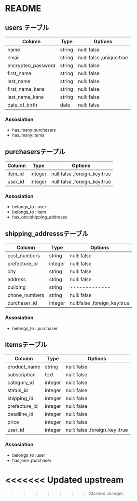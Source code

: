 # README
## users テーブル
| Column            | Type   | Options     |
| ------------------|--------|-------------|
| name              | string | null: false |
| email             | string | null: false ,unique:true|
| encrypted_password| string | null: false |
| first_name        | string | null: false |
| last_name         | string | null: false |
| first_name_kana   | string | null: false |
| last_name_kana    | string | null: false |
| date_of_birth     | date   | null: false |  　　　　　　　 [生年月日]



### Assosiation
- has_many:purchasers
- has_many:items

## purchasersテーブル
| Column            | Type      | Options     |
|-------------------|-----------|-------------|
|item_id            |integer    | null:false ,foreign_key:true| 
|user_id            |integer    | null:false ,foreign_key:true| 


### Assosiation
- belongs_to : user
- belongs_to : item
- has_one:shipping_addresss


## shipping_addresssテーブル
| Column        | Type      | Options     |
| --------------|-----------|-------------|
|post_numbers   | string    | null: false |　　　[郵便番号]
| prefecture_id | integer   | null: false |　　　　　　　[都道府県/発送元]
| city          | string    | null: false |　　　　　　　[市区町村]
| address       | string    | null: false |　　　　　　　[番地]
| building      | string    |-------------|                [建物]
| phone_numbers | string    | null: false |　　　     [電話番号]
|purchaser_id   | integer   | null:false ,foreign_key:true| 



### Assosiation
- belongs_to : purchaser




## itemsテーブル
| Column          | Type       | Options     |
|-----------------|------------|-------------|
| product_name    | string     | null: false |
| subscription    | text       | null: false |　             [商品の説明]
| category_id     | integer    | null: false |　　[商品の詳細/商品のカテゴリー]
| status_id       | integer    | null: false |　　　　　       [商品の状態]
| shipping_id     | integer    | null: false |  　[発送について/配送料の負担]
| prefecture_id   | integer    | null: false |               [発送元]
| deadline_id     | integer    | null: false |　　　　　　　　　[発送までの日数]
| price           | integer    | null: false |　　　　　　　　　[販売価格]
| user_id         | integer    | null: false ,foreign_key :true|


### Assosiation
- belongs_to :user
- has_one :purchaser

<<<<<<< Updated upstream
=======

    
>>>>>>> Stashed changes
